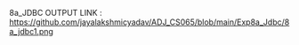 8a_JDBC OUTPUT LINK :
https://github.com/jayalakshmicyadav/ADJ_CS065/blob/main/Exp8a_Jdbc/8a_jdbc1.png
